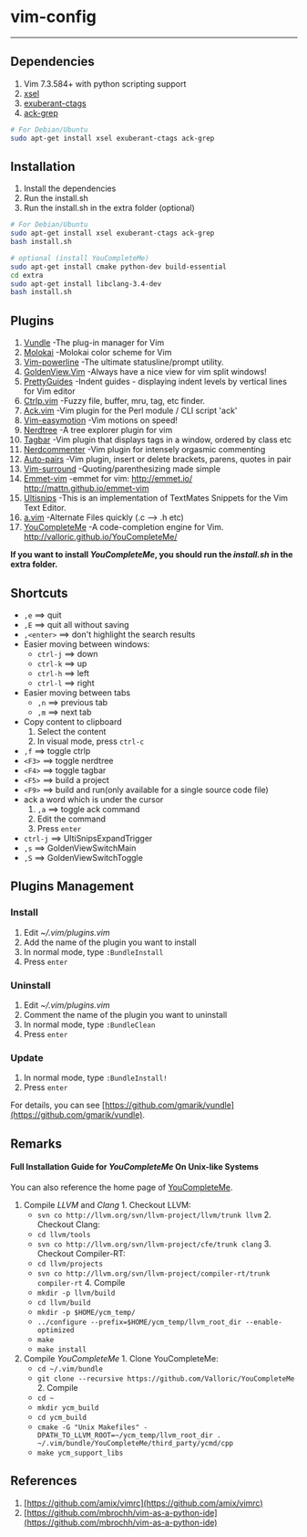 # vim-config

---------------------

## Dependencies
  1. Vim 7.3.584+ with python scripting support
  2. [xsel](http://www.kfish.org/software/xsel/)
  3. [exuberant-ctags](http://ctags.sourceforge.net/)
  4. [ack-grep](http://betterthangrep.com/)

``` bash
# For Debian/Ubuntu
sudo apt-get install xsel exuberant-ctags ack-grep 
```

## Installation

  1. Install the dependencies
  2. Run the install.sh
  3. Run the install.sh in the extra folder (optional)

``` bash
# For Debian/Ubuntu
sudo apt-get install xsel exuberant-ctags ack-grep
bash install.sh

# optional (install YouCompleteMe)
sudo apt-get install cmake python-dev build-essential
cd extra
sudo apt-get install libclang-3.4-dev
bash install.sh
```

## Plugins

  1. [Vundle](https://github.com/gmarik/vundle) -The plug-in manager for Vim
  2. [Molokai](https://github.com/tomasr/molokai) -Molokai color scheme for Vim
  3. [Vim-powerline](https://github.com/Lokaltog/vim-powerline) -The ultimate statusline/prompt utility.
  4. [GoldenView.Vim](https://github.com/zhaocai/GoldenView.Vim) -Always have a nice view for vim split windows!
  5. [PrettyGuides](https://github.com/adonis0147/prettyGuides) -Indent guides - displaying indent levels by vertical lines for Vim editor
  6. [Ctrlp.vim](https://github.com/kien/ctrlp.vim) -Fuzzy file, buffer, mru, tag, etc finder.
  7. [Ack.vim](https://github.com/mileszs/ack.vim) -Vim plugin for the Perl module / CLI script 'ack'
  8. [Vim-easymotion](https://github.com/Lokaltog/vim-easymotion) -Vim motions on speed!
  9. [Nerdtree](https://github.com/scrooloose/nerdtree) -A tree explorer plugin for vim
  10. [Tagbar](https://github.com/majutsushi/tagbar) -Vim plugin that displays tags in a window, ordered by class etc
  11. [Nerdcommenter](https://github.com/scrooloose/nerdcommenter) -Vim plugin for intensely orgasmic commenting
  12. [Auto-pairs](https://github.com/jiangmiao/auto-pairs) -Vim plugin, insert or delete brackets, parens, quotes in pair
  13. [Vim-surround](https://github.com/tpope/vim-surround) -Quoting/parenthesizing made simple
  14. [Emmet-vim](https://github.com/mattn/emmet-vim) -emmet for vim: http://emmet.io/ http://mattn.github.io/emmet-vim
  15. [Ultisnips](https://github.com/SirVer/ultisnips) -This is an implementation of TextMates Snippets for the Vim Text Editor.
  16. [a.vim](https://github.com/vim-scripts/a.vim) -Alternate Files quickly (.c --> .h etc)
  17. [YouCompleteMe](https://github.com/Valloric/YouCompleteMe) -A code-completion engine for Vim.  http://valloric.github.io/YouCompleteMe/

**If you want to install _YouCompleteMe_, you should run the _install.sh_ in the extra folder.**

## Shortcuts

  - `,e`  ==> quit
  - `,E`  ==> quit all without saving
  - `,<enter>`  ==> don't highlight the search results
  - Easier moving between windows:
    + `ctrl-j`  ==> down
    + `ctrl-k`  ==> up
    + `ctrl-h`  ==> left
    + `ctrl-l`  ==> right
  - Easier moving between tabs
    + `,n`  ==> previous tab
    + `,m`  ==> next tab
  - Copy content to clipboard
    1. Select the content
    2. In visual mode, press `ctrl-c`
  - `,f`  ==> toggle ctrlp
  - `<F3>`  ==> toggle nerdtree
  - `<F4>`  ==> toggle tagbar
  - `<F5>`  ==> build a project
  - `<F9>`  ==> build and run(only available for a single source code file)
  - ack a word which is under the cursor
    1. `,a` ==> toggle ack command
    2. Edit the command
    3. Press `enter`
  - `ctrl-j`  ==> UltiSnipsExpandTrigger
  - `,s`    ==> GoldenViewSwitchMain
  - `,S`    ==> GoldenViewSwitchToggle

## Plugins Management

### Install

  1. Edit *~/.vim/plugins.vim*
  2. Add the name of the plugin you want to install
  3. In normal mode, type `:BundleInstall`
  4. Press `enter`

### Uninstall

  1. Edit *~/.vim/plugins.vim*
  2. Comment the name of the plugin you want to uninstall
  3. In normal mode, type `:BundleClean`
  4. Press `enter`

### Update

  1. In normal mode, type `:BundleInstall!`
  2. Press `enter`

For details, you can see [https://github.com/gmarik/vundle](https://github.com/gmarik/vundle).

## Remarks

#### Full Installation Guide for *YouCompleteMe* On Unix-like Systems
You can also reference the home page of [YouCompleteMe](http://valloric.github.io/YouCompleteMe/).

  1. Compile *LLVM* and *Clang*
    1. Checkout LLVM:
      - `svn co http://llvm.org/svn/llvm-project/llvm/trunk llvm`
    2. Checkout Clang:
      - `cd llvm/tools`
      - `svn co http://llvm.org/svn/llvm-project/cfe/trunk clang`
    3. Checkout Compiler-RT:
      - `cd llvm/projects`
      - `svn co http://llvm.org/svn/llvm-project/compiler-rt/trunk compiler-rt`
    4. Compile
      - `mkdir -p llvm/build`
      - `cd llvm/build`
      - `mkdir -p $HOME/ycm_temp/`
      - `../configure --prefix=$HOME/ycm_temp/llvm_root_dir --enable-optimized`
      - `make`
      - `make install`
  2. Compile *YouCompleteMe*
    1. Clone YouCompleteMe:
      - `cd ~/.vim/bundle`
      - `git clone --recursive https://github.com/Valloric/YouCompleteMe`
    2. Compile
      - `cd ~`
      - `mkdir ycm_build`
      - `cd ycm_build`
      - `cmake -G "Unix Makefiles" -DPATH_TO_LLVM_ROOT=~/ycm_temp/llvm_root_dir . ~/.vim/bundle/YouCompleteMe/third_party/ycmd/cpp`
      - `make ycm_support_libs`

## References

  1. [https://github.com/amix/vimrc](https://github.com/amix/vimrc)
  2. [https://github.com/mbrochh/vim-as-a-python-ide](https://github.com/mbrochh/vim-as-a-python-ide)

